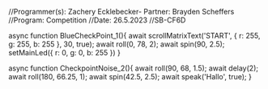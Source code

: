 //Programmer(s): Zachery Ecklebecker- Partner: Brayden Scheffers 
//Program: Competition 
//Date: 26.5.2023 
//SB-CF6D

async function BlueCheckPoint_1(){ 
	await scrollMatrixText('START', { r: 255, g: 255, b: 255 }, 30, true);
	await roll(0, 78, 2);
	await spin(90, 2.5); 
	setMainLed({ r: 0, g: 0, b: 255 })
}

async function CheckpointNoise_2(){ 
	await roll(90, 68, 1.5);
	await delay(2);
	await roll(180, 66.25, 1);
 	await spin(42.5, 2.5);
	await speak('Hallo', true); 
}






